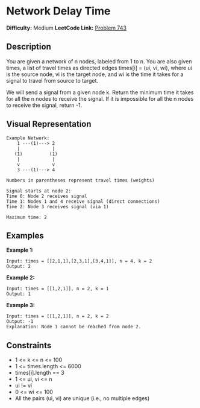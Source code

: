 # Network Delay Time

**Difficulty:** Medium
**LeetCode Link:** [Problem 743](https://leetcode.com/problems/network-delay-time/)

## Description
You are given a network of n nodes, labeled from 1 to n. You are also given times, a list of travel times as directed edges times[i] = (ui, vi, wi), where ui is the source node, vi is the target node, and wi is the time it takes for a signal to travel from source to target.

We will send a signal from a given node k. Return the minimum time it takes for all the n nodes to receive the signal. If it is impossible for all the n nodes to receive the signal, return -1.

## Visual Representation

```
Example Network:
    1 ---(1)---> 2
    |            |
   (1)          (1)
    |            |
    v            v
    3 ---(1)---> 4

Numbers in parentheses represent travel times (weights)

Signal starts at node 2:
Time 0: Node 2 receives signal
Time 1: Nodes 1 and 4 receive signal (direct connections)
Time 2: Node 3 receives signal (via 1)

Maximum time: 2
```

## Examples

**Example 1:**
```
Input: times = [[2,1,1],[2,3,1],[3,4,1]], n = 4, k = 2
Output: 2
```

**Example 2:**
```
Input: times = [[1,2,1]], n = 2, k = 1
Output: 1
```

**Example 3:**
```
Input: times = [[1,2,1]], n = 2, k = 2
Output: -1
Explanation: Node 1 cannot be reached from node 2.
```

## Constraints
- 1 <= k <= n <= 100
- 1 <= times.length <= 6000
- times[i].length == 3
- 1 <= ui, vi <= n
- ui != vi
- 0 <= wi <= 100
- All the pairs (ui, vi) are unique (i.e., no multiple edges)
